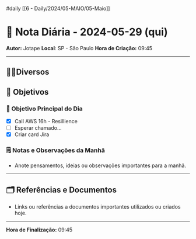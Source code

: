 #daily
[[6 - Daily/2024/05-MAIO/05-Maio]]
# 📅 Nota Diária - 2024-05-29 (qui)

**Autor:** Jotape
**Local**: SP - São Paulo
**Hora de Criação:** 09:45

---
## 🤝🏻Diversos

## 🌄 Objetivos
### 🎯 Objetivo Principal do Dia
- [x] Call AWS 16h - Resillience
- [ ] Esperar chamado...
- [x] Criar card Jira

### 🗒️ Notas e Observações da Manhã
- Anote pensamentos, ideias ou observações importantes para a manhã.
---
## 🗂️ Referências e Documentos
- Links ou referências a documentos importantes utilizados ou criados hoje.

---

**Hora de Finalização:** 09:45
